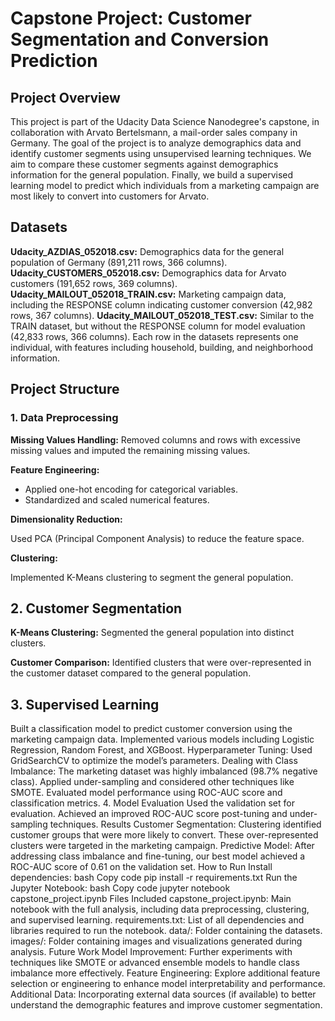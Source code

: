 # Capstone Project: Customer Segmentation and Conversion Prediction

## Project Overview

This project is part of the Udacity Data Science Nanodegree's capstone, in collaboration with Arvato Bertelsmann, a mail-order sales company in Germany. The goal of the project is to analyze demographics data and identify customer segments using unsupervised learning techniques. We aim to compare these customer segments against demographics information for the general population. Finally, we build a supervised learning model to predict which individuals from a marketing campaign are most likely to convert into customers for Arvato.

## Datasets

**Udacity_AZDIAS_052018.csv:** Demographics data for the general population of Germany (891,211 rows, 366 columns).
**Udacity_CUSTOMERS_052018.csv:** Demographics data for Arvato customers (191,652 rows, 369 columns).
**Udacity_MAILOUT_052018_TRAIN.csv:** Marketing campaign data, including the RESPONSE column indicating customer conversion (42,982 rows, 367 columns).
**Udacity_MAILOUT_052018_TEST.csv:** Similar to the TRAIN dataset, but without the RESPONSE column for model evaluation (42,833 rows, 366 columns).
Each row in the datasets represents one individual, with features including household, building, and neighborhood information.

## Project Structure

### 1. Data Preprocessing

**Missing Values Handling:** Removed columns and rows with excessive missing values and imputed the remaining missing values.

**Feature Engineering:**

- Applied one-hot encoding for categorical variables.
- Standardized and scaled numerical features.

**Dimensionality Reduction:**

Used PCA (Principal Component Analysis) to reduce the feature space.

**Clustering:**

Implemented K-Means clustering to segment the general population.

## 2. Customer Segmentation

**K-Means Clustering:** Segmented the general population into distinct clusters.

**Customer Comparison:** Identified clusters that were over-represented in the customer dataset compared to the general population.

## 3. Supervised Learning

Built a classification model to predict customer conversion using the marketing campaign data.
Implemented various models including Logistic Regression, Random Forest, and XGBoost.
Hyperparameter Tuning: Used GridSearchCV to optimize the model’s parameters.
Dealing with Class Imbalance:
The marketing dataset was highly imbalanced (98.7% negative class).
Applied under-sampling and considered other techniques like SMOTE.
Evaluated model performance using ROC-AUC score and classification metrics.
4. Model Evaluation
Used the validation set for evaluation.
Achieved an improved ROC-AUC score post-tuning and under-sampling techniques.
Results
Customer Segmentation: Clustering identified customer groups that were more likely to convert. These over-represented clusters were targeted in the marketing campaign.
Predictive Model: After addressing class imbalance and fine-tuning, our best model achieved a ROC-AUC score of 0.61 on the validation set.
How to Run
Install dependencies:
bash
Copy code
pip install -r requirements.txt
Run the Jupyter Notebook:
bash
Copy code
jupyter notebook capstone_project.ipynb
Files Included
capstone_project.ipynb: Main notebook with the full analysis, including data preprocessing, clustering, and supervised learning.
requirements.txt: List of all dependencies and libraries required to run the notebook.
data/: Folder containing the datasets.
images/: Folder containing images and visualizations generated during analysis.
Future Work
Model Improvement: Further experiments with techniques like SMOTE or advanced ensemble models to handle class imbalance more effectively.
Feature Engineering: Explore additional feature selection or engineering to enhance model interpretability and performance.
Additional Data: Incorporating external data sources (if available) to better understand the demographic features and improve customer segmentation.
